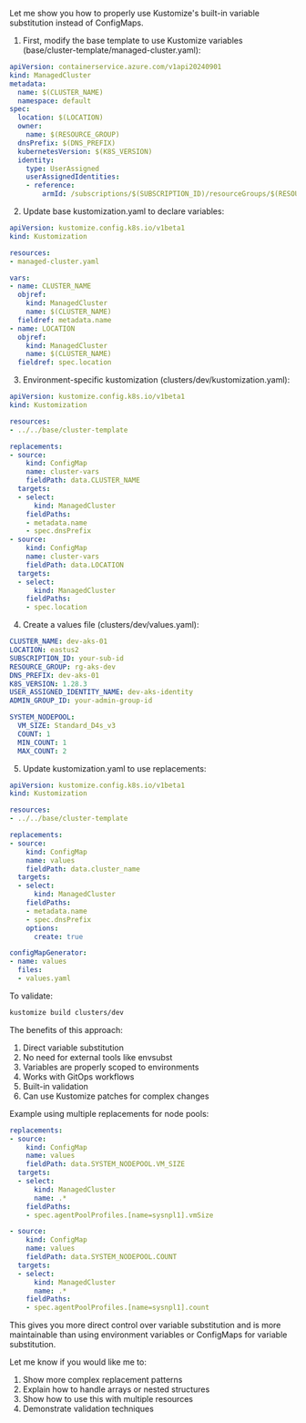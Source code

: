 Let me show you how to properly use Kustomize's built-in variable substitution instead of ConfigMaps.

1. First, modify the base template to use Kustomize variables (base/cluster-template/managed-cluster.yaml):
```yaml
apiVersion: containerservice.azure.com/v1api20240901
kind: ManagedCluster
metadata:
  name: $(CLUSTER_NAME)
  namespace: default
spec:
  location: $(LOCATION)
  owner:
    name: $(RESOURCE_GROUP)
  dnsPrefix: $(DNS_PREFIX)
  kubernetesVersion: $(K8S_VERSION)
  identity:
    type: UserAssigned
    userAssignedIdentities:
    - reference:
        armId: /subscriptions/$(SUBSCRIPTION_ID)/resourceGroups/$(RESOURCE_GROUP)/providers/Microsoft.ManagedIdentity/userAssignedIdentities/$(USER_ASSIGNED_IDENTITY_NAME)
```

2. Update base kustomization.yaml to declare variables:
```yaml
apiVersion: kustomize.config.k8s.io/v1beta1
kind: Kustomization

resources:
- managed-cluster.yaml

vars:
- name: CLUSTER_NAME
  objref:
    kind: ManagedCluster
    name: $(CLUSTER_NAME)
  fieldref: metadata.name
- name: LOCATION
  objref:
    kind: ManagedCluster
    name: $(CLUSTER_NAME)
  fieldref: spec.location
```

3. Environment-specific kustomization (clusters/dev/kustomization.yaml):
```yaml
apiVersion: kustomize.config.k8s.io/v1beta1
kind: Kustomization

resources:
- ../../base/cluster-template

replacements:
- source:
    kind: ConfigMap
    name: cluster-vars
    fieldPath: data.CLUSTER_NAME
  targets:
  - select:
      kind: ManagedCluster
    fieldPaths:
    - metadata.name
    - spec.dnsPrefix
- source:
    kind: ConfigMap
    name: cluster-vars
    fieldPath: data.LOCATION
  targets:
  - select:
      kind: ManagedCluster
    fieldPaths:
    - spec.location
```

4. Create a values file (clusters/dev/values.yaml):
```yaml
CLUSTER_NAME: dev-aks-01
LOCATION: eastus2
SUBSCRIPTION_ID: your-sub-id
RESOURCE_GROUP: rg-aks-dev
DNS_PREFIX: dev-aks-01
K8S_VERSION: 1.28.3
USER_ASSIGNED_IDENTITY_NAME: dev-aks-identity
ADMIN_GROUP_ID: your-admin-group-id

SYSTEM_NODEPOOL:
  VM_SIZE: Standard_D4s_v3
  COUNT: 1
  MIN_COUNT: 1
  MAX_COUNT: 2
```

5. Update kustomization.yaml to use replacements:
```yaml
apiVersion: kustomize.config.k8s.io/v1beta1
kind: Kustomization

resources:
- ../../base/cluster-template

replacements:
- source:
    kind: ConfigMap
    name: values
    fieldPath: data.cluster_name
  targets:
  - select:
      kind: ManagedCluster
    fieldPaths:
    - metadata.name
    - spec.dnsPrefix
    options:
      create: true

configMapGenerator:
- name: values
  files:
  - values.yaml
```

To validate:
```bash
kustomize build clusters/dev
```

The benefits of this approach:
1. Direct variable substitution
2. No need for external tools like envsubst
3. Variables are properly scoped to environments
4. Works with GitOps workflows
5. Built-in validation
6. Can use Kustomize patches for complex changes

Example using multiple replacements for node pools:
```yaml
replacements:
- source:
    kind: ConfigMap
    name: values
    fieldPath: data.SYSTEM_NODEPOOL.VM_SIZE
  targets:
  - select:
      kind: ManagedCluster
      name: .*
    fieldPaths:
    - spec.agentPoolProfiles.[name=sysnpl1].vmSize

- source:
    kind: ConfigMap
    name: values
    fieldPath: data.SYSTEM_NODEPOOL.COUNT
  targets:
  - select:
      kind: ManagedCluster
      name: .*
    fieldPaths:
    - spec.agentPoolProfiles.[name=sysnpl1].count
```

This gives you more direct control over variable substitution and is more maintainable than using environment variables or ConfigMaps for variable substitution.

Let me know if you would like me to:
1. Show more complex replacement patterns
2. Explain how to handle arrays or nested structures
3. Show how to use this with multiple resources
4. Demonstrate validation techniques

